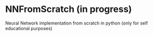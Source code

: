 # NNFromScratch (in progress)
Neural Network implementation from scratch in python (only for self educational purposes)

